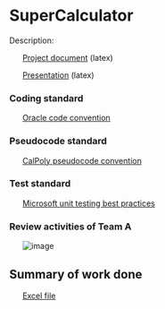 # SuperCalculator

Description:

&nbsp;&nbsp;&nbsp;&nbsp;&nbsp;&nbsp;[Project document](https://www.overleaf.com/8558861979qcbgyhpzytmx)  (latex)

&nbsp;&nbsp;&nbsp;&nbsp;&nbsp;&nbsp;[Presentation](https://www.overleaf.com/2462455721rcrrzytjjhbm)  (latex)

### Coding standard
&nbsp;&nbsp;&nbsp;&nbsp;&nbsp;&nbsp;[Oracle code convention](https://www.oracle.com/java/technologies/javase/codeconventions-namingconventions.html)

### Pseudocode standard
&nbsp;&nbsp;&nbsp;&nbsp;&nbsp;&nbsp;[CalPoly pseudocode convention](https://users.csc.calpoly.edu/~jdalbey/SWE/pdl_std.html)

### Test standard
&nbsp;&nbsp;&nbsp;&nbsp;&nbsp;&nbsp;[Microsoft unit testing best practices](https://docs.microsoft.com/en-us/dotnet/core/testing/unit-testing-best-practices)

### Review activities of Team A
&nbsp;&nbsp;&nbsp;&nbsp;&nbsp;&nbsp;![image](https://user-images.githubusercontent.com/1106716/128644827-e00a900e-d770-4d8f-8504-e4a8efc8ea16.png)

## Summary of work done
&nbsp;&nbsp;&nbsp;&nbsp;&nbsp;&nbsp;[Excel file](https://docs.google.com/spreadsheets/d/1U-6mK7TmGKVfKDFfHAgBPVsoGKWgyPCGNGDFN6GJCqM/edit?usp=sharing)
